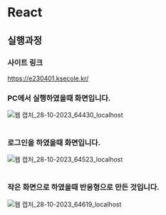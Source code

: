 # React
## 실행과정
### 사이트 링크
<a href=https://e230401.ksecole.kr/>https://e230401.ksecole.kr/</a><br>
  
### PC에서 실행하였을때 화면입니다.<br>
![웹 캡처_28-10-2023_64430_localhost](https://github.com/Jun-1108/React/assets/48702150/59873a6e-3527-4076-8eca-f7eae67a10e6)<br><br>
### 로그인을 하였을때 화면입니다.<br>
![웹 캡처_28-10-2023_64523_localhost](https://github.com/Jun-1108/React/assets/48702150/5844c678-9b3b-4e56-9f46-cf3ba6f7c8a5)<br><br>
### 작은 화면으로 하였을때 반응형으로 만든 것입니다.<br>
![웹 캡처_28-10-2023_64619_localhost](https://github.com/Jun-1108/React/assets/48702150/11b1840f-5096-4759-842e-383af142c89b)<br>

